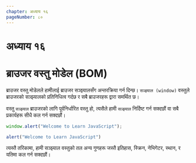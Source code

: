 ```yaml
---
chapter: अध्याय १६
pageNumber: ८०
---
```

# अध्याय १६

# ब्राउजर वस्तु मोडेल (BOM)

ब्राउजर वस्तु मोडेलले हामीलाई ब्राउजर सञ्झ्यालसँग अन्तरक्रिया गर्न दिन्छ। `सञ्झ्याल (window)` वस्तुले ब्राउजरको सञ्झ्यालको प्रतिनिधित्व गर्दछ र सबै ब्राउजरहरू द्वारा समर्थित छ।

वस्तु `सञ्झ्याल` ब्राउजरको लागि पूर्वनिर्धारित वस्तु हो, त्यसैले हामी `सञ्झ्याल` निर्दिष्ट गर्न सक्दछौं वा सबै प्रकार्यहरू सीधै कल गर्न सक्दछौं।

```javascript
window.alert("Welcome to Learn JavaScript");  

alert("Welcome to Learn JavaScript")
```

त्यस्तै तरिकामा, हामी सञ्झ्याल वस्तुको तल अन्य गुणहरू जस्तै इतिहास, स्क्रिन, नेभिगेटर, स्थान, र यतिमा कल गर्न सक्दछौं।



